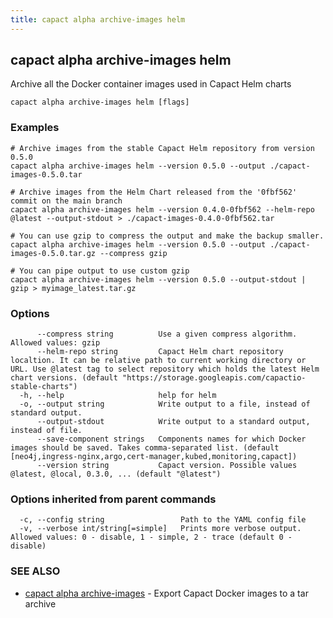 ```yaml
---
title: capact alpha archive-images helm
---
```


## capact alpha archive-images helm

Archive all the Docker container images used in Capact Helm charts

```
capact alpha archive-images helm [flags]
```

### Examples

```
# Archive images from the stable Capact Helm repository from version 0.5.0
capact alpha archive-images helm --version 0.5.0 --output ./capact-images-0.5.0.tar

# Archive images from the Helm Chart released from the '0fbf562' commit on the main branch
capact alpha archive-images helm --version 0.4.0-0fbf562 --helm-repo @latest --output-stdout > ./capact-images-0.4.0-0fbf562.tar

# You can use gzip to compress the output and make the backup smaller.
capact alpha archive-images helm --version 0.5.0 --output ./capact-images-0.5.0.tar.gz --compress gzip

# You can pipe output to use custom gzip
capact alpha archive-images helm --version 0.5.0 --output-stdout | gzip > myimage_latest.tar.gz

```

### Options

```
      --compress string          Use a given compress algorithm. Allowed values: gzip
      --helm-repo string         Capact Helm chart repository localtion. It can be relative path to current working directory or URL. Use @latest tag to select repository which holds the latest Helm chart versions. (default "https://storage.googleapis.com/capactio-stable-charts")
  -h, --help                     help for helm
  -o, --output string            Write output to a file, instead of standard output.
      --output-stdout            Write output to a standard output, instead of file.
      --save-component strings   Components names for which Docker images should be saved. Takes comma-separated list. (default [neo4j,ingress-nginx,argo,cert-manager,kubed,monitoring,capact])
      --version string           Capact version. Possible values @latest, @local, 0.3.0, ... (default "@latest")
```

### Options inherited from parent commands

```
  -c, --config string                 Path to the YAML config file
  -v, --verbose int/string[=simple]   Prints more verbose output. Allowed values: 0 - disable, 1 - simple, 2 - trace (default 0 - disable)
```

### SEE ALSO

* [capact alpha archive-images](capact_alpha_archive-images.md)	 - Export Capact Docker images to a tar archive

